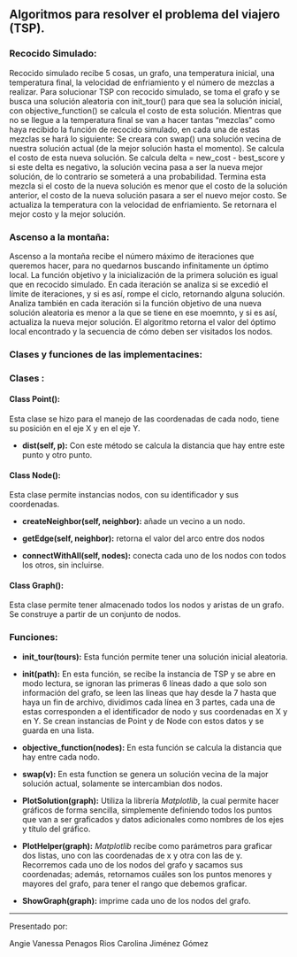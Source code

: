 ## Algoritmos para resolver el problema del viajero (TSP).

### Recocido Simulado:
Recocido simulado recibe 5 cosas, un grafo, una temperatura inicial, una temperatura final, la velocidad de enfriamiento y el número de mezclas a realizar.
Para solucionar TSP con recocido simulado, se toma el grafo y se busca una solución aleatoria con init_tour() para que sea la solución inicial, con  objective_function() se calcula el costo de esta solución.
Mientras que no se llegue a la temperatura final se van a hacer tantas “mezclas” como haya recibido la función de recocido simulado, en cada una de estas mezclas se hará lo siguiente:
Se creara con  swap() una solución vecina de nuestra solución actual (de la mejor solución hasta el momento).
Se calcula el costo de esta nueva solución.
Se calcula delta = new_cost - best_score y si este delta es negativo, la solución vecina pasa a ser la nueva mejor solución, de lo contrario se someterá a una probabilidad.
Termina esta mezcla si el costo de la nueva solución es menor que el costo de la solución anterior, el costo de la nueva solución pasara a ser el nuevo mejor costo.
Se actualiza la temperatura con la velocidad de enfriamiento.
Se retornara el mejor costo y la mejor solución.

### Ascenso a la montaña:
Ascenso a la montaña recibe el número máximo de iteraciones que queremos hacer, para no quedarnos buscando infinitamente un óptimo local. La función objetivo y la inicialización de la primera solución es igual que en recocido simulado. En cada iteración se analiza si se excedió el límite de iteraciones, y si es así, rompe el ciclo, retornando alguna solución. Analiza también en cada iteración si la función objetivo de una nueva solución aleatoria es menor a la que se tiene en ese moemnto, y si es así, actualiza la nueva mejor solución.
El algoritmo retorna el valor del óptimo local encontrado y la secuencia de cómo deben ser visitados los nodos.

### Clases y funciones de las implementacines:

### Clases :

#### Class Point():

Esta clase se hizo para el manejo de las coordenadas de cada nodo, tiene su posición en el eje X y en el eje Y.

- **dist(self, p):**  Con este método se calcula la distancia que hay entre este  punto y otro punto.

#### Class Node():

Esta clase permite instancias nodos, con su identificador y sus coordenadas.

- **createNeighbor(self, neighbor):** añade un vecino a un nodo.

- **getEdge(self, neighbor):** retorna el valor del arco entre dos nodos

- **connectWithAll(self, nodes):** conecta cada uno de los nodos con todos los otros, sin incluirse.

#### Class Graph():

Esta clase permite tener almacenado todos los nodos y aristas de un grafo. Se construye a partir de un conjunto de nodos.


### Funciones:

- **init_tour(tours):** Esta función permite tener una solución inicial aleatoria.

- **init(path):** En esta función, se recibe la instancia de TSP y se abre en modo lectura, se ignoran las primeras 6 líneas dado a que solo son información del grafo, se leen las líneas que hay desde la 7 hasta que haya un fin de archivo, dividimos cada línea en 3 partes,  cada una de estas corresponden a el identificador de nodo y sus coordenadas en X y en Y. Se crean instancias de Point y de Node con estos datos y se guarda en una lista.

- **objective_function(nodes):** En esta función se calcula la distancia que hay entre cada nodo.

- **swap(v):** En esta function se genera un solución vecina de la major solución actual, solamente se intercambian dos nodos.

- **PlotSolution(graph):** Utiliza la librería _Matplotlib_, la cual permite hacer gráficos de forma sencilla, simplemente definiendo todos los puntos que van a ser graficados y datos adicionales como nombres de los ejes y título del gráfico.

- **PlotHelper(graph):** _Matplotlib_ recibe como parámetros para graficar dos listas, uno con las coordenadas de x y otra con las de y. Recorremos cada uno de los nodos del grafo y sacamos sus coordenadas; además, retornamos cuáles son los puntos menores y mayores del grafo, para tener el rango que debemos graficar.

- **ShowGraph(graph):** imprime cada uno de los nodos del grafo.


____________________________________
Presentado por:

Angie Vanessa Penagos Rios
Carolina Jiménez Gómez
